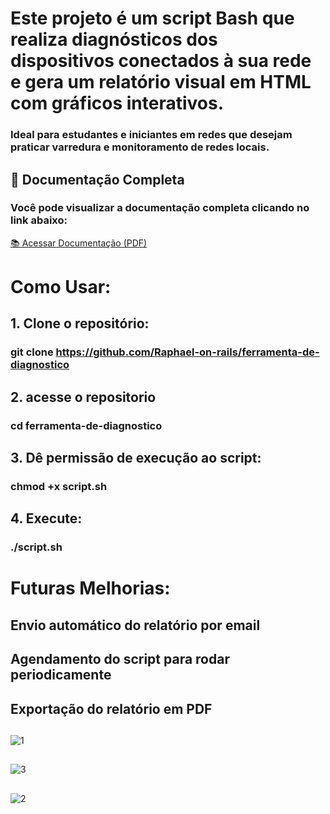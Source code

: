 # Este projeto é um script Bash que realiza diagnósticos dos dispositivos conectados à sua rede e gera um **relatório visual** em HTML com gráficos interativos.  

### Ideal para estudantes e iniciantes em redes que desejam praticar varredura e monitoramento de redes locais.

## 📄 Documentação Completa

### Você pode visualizar a documentação completa clicando no link abaixo:

[📚 Acessar Documentação (PDF)](./funcionamento(documentacao).pdf)


# Como Usar:

## 1. Clone o repositório:


  ### git clone https://github.com/Raphael-on-rails/ferramenta-de-diagnostico
##

## 2. acesse o repositorio
   
  ### cd ferramenta-de-diagnostico
##
## 3. Dê permissão de execução ao script:

  ### chmod +x script.sh
  ##

## 4. Execute:

  ### ./script.sh


##


##
# Futuras Melhorias:


## Envio automático do relatório por email


## Agendamento do script para rodar periodicamente


## Exportação do relatório em PDF
##


##
![1](https://github.com/user-attachments/assets/9f8b0755-d7b0-4f26-a494-a5519dcf5b6a)
##

![3](https://github.com/user-attachments/assets/2f834600-78ed-4f57-9a43-bb2baa3d9c8e)
##

![2](https://github.com/user-attachments/assets/fbaab483-7521-4581-8260-5a3bfd10d365)
##

